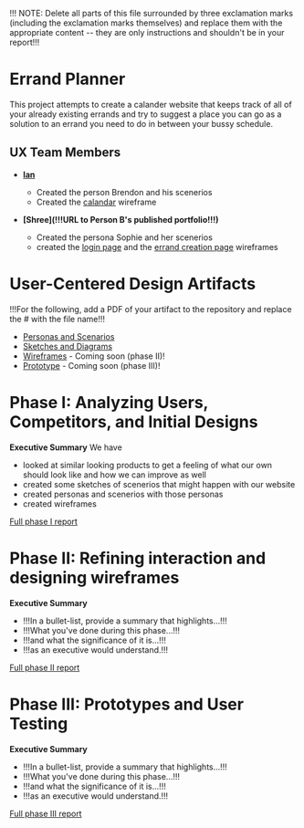 !!! NOTE: Delete all parts of this file surrounded by three exclamation marks (including the exclamation marks themselves) and replace them with the appropriate content -- they are only instructions and shouldn't be in your report!!!

# Errand Planner

This project attempts to create a calander website that keeps track of all of your already existing errands and try to suggest a place you can go as a solution to an errand you need to do in between your bussy schedule. 

## UX Team Members

* **[Ian](https://usabilityengineering.github.io/ux-portfolio-IanSanchezBaca/)**  
    + Created the person Brendon and his scenerios
    + Created the [calandar](https://raw.githubusercontent.com/UsabilityEngineering/ErrandPlanner/main/sketches/images/Calender.png) wireframe
    
* **[Shree](!!!URL to Person B's published portfolio!!!)**
    + Created the persona Sophie and her scenerios
    + created the [login page](https://raw.githubusercontent.com/UsabilityEngineering/ErrandPlanner/main/sketches/images/Login.png) and the [errand creation page](https://raw.githubusercontent.com/UsabilityEngineering/ErrandPlanner/main/sketches/images/Add%20an%20Errand.png) wireframes


# User-Centered Design Artifacts
 
!!!For the following, add a PDF of your artifact to the repository and replace the # with the file name!!!
* [Personas and Scenarios](personas/)
* [Sketches and Diagrams](sketches/README.md)
* [Wireframes](#) - Coming soon (phase II)!
* [Prototype](#) - Coming soon (phase III)!

# Phase I: Analyzing Users, Competitors, and Initial Designs

**Executive Summary**
We have 
* looked at similar looking products to get a feeling of what our own should look like and how we can improve as well
* created some sketches of scenerios that might happen with our website
* created personas and scenerios with those personas 
* created wireframes

[Full phase I report](phaseI/)

# Phase II: Refining interaction and designing wireframes

**Executive Summary**

* !!!In a bullet-list, provide a summary that highlights...!!!
* !!!What you've done during this phase...!!!
* !!!and what the significance of it is...!!!
* !!!as an executive would understand.!!!

[Full phase II report](phaseII/)

# Phase III: Prototypes and User Testing

**Executive Summary**

* !!!In a bullet-list, provide a summary that highlights...!!!
* !!!What you've done during this phase...!!!
* !!!and what the significance of it is...!!!
* !!!as an executive would understand.!!!

[Full phase III report](phaseIII/)
